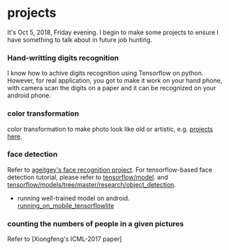 # projects
It's Oct 5, 2018, Friday evening. I begin to make some projects to ensure I have something to talk about in future job hunting.
### Hand-writting digits recognition
I know how to achive digits recognition using Tensorflow on python. However, for real application, you got to make it work on your hand phone, with camera scan the digits on a paper and it can be recognized on your android phone.
### color transformation
color transformation to make photo look like old or artistic, e.g. [projects here](https://github.com/PacktPublishing/OpenCV-Computer-Vision-Projects-with-Python).
### face detection
Refer to [ageitgey's face recognition project](https://github.com/ageitgey/face_recognition). For tensorflow-based face detection tutorial, please refer to [tensorflow/model](https://github.com/tensorflow/models/blob/master/research/object_detection/g3doc/running_pets.md). and [tensorflow/models/tree/master/research/object_detection](https://github.com/tensorflow/models/tree/master/research/object_detection).
+ running well-trained model on android. [running_on_mobile_tensorflowlite](https://github.com/tensorflow/models/blob/master/research/object_detection/g3doc/running_on_mobile_tensorflowlite.md)
### counting the numbers of people in a given pictures
Refer to [Xiongfeng's ICML-2017 paper]
